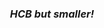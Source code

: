 <div align="center">

<picture>
  <source media="(prefers-color-scheme: dark)" srcset="assets/banner-dark.png">
  <source media="(prefers-color-scheme: light)" srcset="assets/banner-light.png">
</picture>

### _HCB but smaller!_

</div>
